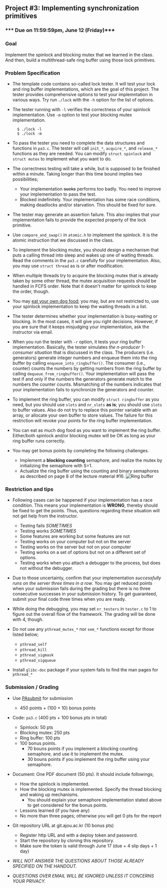 ## Project #3: Implementing synchronization primitives

### *** Due on 11:59:59pm, June 12 (Friday)***

### Goal
Implement the spinlock and blocking mutex that we learned in the class. And then, build a multithread-safe ring buffer using those lock primitives.

### Problem Specification
- The template code contains so-called lock tester. It will test your lock and ring buffer implementations, which are the goal of this project. The tester provides comprehensive options to test your implemntation in various ways. Try run `./lock` with the `-h` option for the list of options.

- The tester running with `-l` verifies the correctness of your spinlock implementation. Use `-m` option to test your blocking mutex implementation.
  ```
	$ ./lock -l
	$ ./lock -m
	```

- To pass the tester you need to complete the data structures and functions in `pa3.c`. The tester will call `init_*`, `acquire_*`, and `release_*` functions as they are needed. You can modify `struct spinlock` and `struct mutex` to implement what you want to do.

- The correctness testing will take a while, but is supposed to be finished within a minute. Taking longer than this time bound implies two possibilities;
  - Your implementation ~~sucks~~ performs too badly. You need to improve your implementation to pass the test.
  - Blocked indefinitely. Your implementation has some race conditions, making deadlocks and/or starvation. This should be fixed for sure.

- The tester may generate an assertion failure. This also implies that your implementation fails to provide the expected property of the lock primitive.

- Use `compare_and_swap()` in `atomic.h` to implement the spinlock. It is the atomic instruction that we discussed in the class.

- To implement the blocking mutex, you should design a mechanism that puts a calling thread into sleep and wakes up one of waiting threads. Read the comments in the `pa3.c` carefully for your implementation. Also, you may use `struct thread` as is or after modification.
- When multiple threads try to acquire the blocking mutex that is already taken by some other thread, the mutex acquisition requests should be handled in FCFS order. Note that it doesn't matter for spinlock to keep the order, though.
- You may [eat your own dog food](https://en.wikipedia.org/wiki/Eating_your_own_dog_food); you may, but are not restricted to, use your spinlock implementation to keep the waiting threads in a list. 
- The tester determines whether your implementation is busy-waiting or blocking. In the most cases, it will give you right decisions. However, if you are sure that it keeps misjudging your implementation, ask the instructor via email.

- When you run the tester with `-r` option, it tests your ring buffer implementation. Basically, the tester simulates *the n-producer 1-consumer situation* that is discussed in the class. The producers (i.e. generators) generate integer numbers and enqueue them into the ring buffer by calling `enqueue_into_ringbuffer()`. The consumer (i.e., counter) counts the numbers by getting numbers from the ring buffer by calling `dequeue_from_ringbuffer()`. Your implementation will pass the test if and only if the numbers the generators generate match to the numbers the counter counts. Mismatching of the numbers indicates that your implementation fails to synchronize the generators and counter.

- To implement the ring buffer, you can modify `struct ringbuffer` as you need, but you should use `slots` and `nr_slots` **as is**; you should use `slots` to buffer values. Also do not try to replace this pointer variable with an array, or allocate your own buffer to store values. The failure for this restriction will revoke your points for the ring buffer implementation.

- You can eat as much dog food as you want to implement the ring buffer. Either/both spinlock and/or blocking mutex will be OK as long as your ring buffer runs correctly.

- You may get bonus points by completing the following challenges.
  - Implement a **blocking counting** semaphore, and realize the mutex by initializing the semaphore with S=1.
  - Actualize the ring buffer using the counting and binary semaphores as described on page 8 of the lecture material #16.
![Ring buffer](https://sslab.ajou.ac.kr/attend/pa3-ringbuffer.png)


### Restriction and tips
- Following cases can be happened if your implementation has a race condition. This means your implementation is **WRONG**, thereby should be fixed to get the points. Thus, questions regarding these situation will not get help from the instructor.
  - Testing fails *SOMETIMES*
  - Testing works *SOMETIMES*
  - Some features are working but some features are not
  - Testing works on your computer but not on the server
  - Testing works on the server but not on your computer
  - Testing works on a set of options but not on a different set of options.
  - Testing works when you attach a debugger to the process, but does not without the debugger.

- Due to those uncertainty, confirm that your implementation *successfully runs on the server three times in a row*. You may get reduced points when your submission fails during the grading but there is no three consecutive successes in your submission history. To get guaranteed, submit your final code three times when you are ready.

- While doing the debugging, you may set `nr_testers` in `tester.c` to 1 to figure out the overall flow of the framework. The grading will be done with 4, though.

- Do not use any `pthread_mutex_*` nor `sem_*` functions except for those listed below;
  - `pthread_self`
  - `pthread_kill`
  - `pthread_sigmask`
  - `pthread_sigqueue`

- Install `glibc-doc` package if your system fails to find the man pages for `pthread_*` 


### Submission / Grading

- Use [PAsubmit](https://sslab.ajou.ac.kr/pasubmit) for submission
  - 450 points + (100 + 10) bonus points

- Code: `pa3.c` (400 pts + 100 bonus pts in total)
	- Spinlock: 50 pts
	- Blocking mutex: 250 pts
	- Ring buffer: 100 pts
	- 100 bonus points.
	  - 70 bouns points if you implement a blocking counting semaphore, and use it to implement the mutex.
	  - 30 bouns points if you implement the ring buffer using your semaphore.

- Document: One PDF document (50 pts). It should include followings;
  - How the spinlock is implemented.
  - How the blocking mutex is implemented. Specify the thread blocking and waking up mechanisms.
	- You should explain your semaphore implementation stated above to get considered for the bonus points.
  - Lessons learned (if you have any)
  - No more than three pages; otherwise you will get 0 pts for the report

- Git repository URL at git.ajou.ac.kr (10 bonus pts)
	- Register http URL and with a deploy token and password.
	- Start the repository by cloning this repository.
	- Make sure the token is valid through June 17 (due + 4 slip days + 1 day)

- *WILL NOT ANSWER THE QUESTIONS ABOUT THOSE ALREADY SPECIFIED ON THE HANDOUT.*
- *QUESTIONS OVER EMAIL WILL BE IGNORED UNLESS IT CONCERNS YOUR PRIVACY.*
